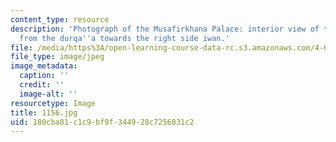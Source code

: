 ```yaml
---
content_type: resource
description: 'Photograph of the Musafirkhana Palace: interior view of the main qa''a
  from the durqa''a towards the right side iwan.'
file: /media/https%3A/open-learning-course-data-rc.s3.amazonaws.com/4-615-the-architecture-of-cairo-spring-2002/180cba81c1c9bf9f344928c7256831c2_1156.jpg
file_type: image/jpeg
image_metadata:
  caption: ''
  credit: ''
  image-alt: ''
resourcetype: Image
title: 1156.jpg
uid: 180cba81-c1c9-bf9f-3449-28c7256831c2
---
```


